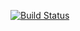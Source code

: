 [![Build Status](https://travis-ci.org/kyjoya/citizen-poc.svg?branch=master)](https://travis-ci.org/kyjoya/citizen-poc)
